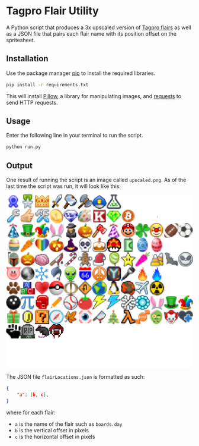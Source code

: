 # Tagpro Flair Utility

A Python script that produces a 3x upscaled version of [Tagpro flairs](https://tagpro.koalabeast.com/images/flair.png) as well as a JSON file that pairs each flair name with its position offset on the spritesheet.

## Installation

Use the package manager [pip](https://pip.pypa.io/en/stable/) to install the required libraries.

```bash
pip install -r requirements.txt
```

This will install [Pillow](https://pillow.readthedocs.io/en/stable/#), a library for manipulating images, and [requests](https://requests.readthedocs.io/en/master/) to send HTTP requests.

## Usage

Enter the following line in your terminal to run the script.
```bash
python run.py
```

## Output
One result of running the script is an image called `upscaled.png`. As of the last time the script was run, it will look like this:

![Screenshot of homepage](./upscaled.png)

The JSON file `flairLocations.json` is formatted as such:
```json
{
    "a": [b, c],
}
```
where for each flair:
- `a` is the name of the flair such as `boards.day`
- `b` is the vertical offset in pixels
- `c` is the horizontal offset in pixels
